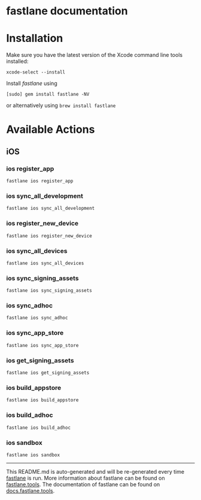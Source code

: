 fastlane documentation
================
# Installation

Make sure you have the latest version of the Xcode command line tools installed:

```
xcode-select --install
```

Install _fastlane_ using
```
[sudo] gem install fastlane -NV
```
or alternatively using `brew install fastlane`

# Available Actions
## iOS
### ios register_app
```
fastlane ios register_app
```

### ios sync_all_development
```
fastlane ios sync_all_development
```

### ios register_new_device
```
fastlane ios register_new_device
```

### ios sync_all_devices
```
fastlane ios sync_all_devices
```

### ios sync_signing_assets
```
fastlane ios sync_signing_assets
```

### ios sync_adhoc
```
fastlane ios sync_adhoc
```

### ios sync_app_store
```
fastlane ios sync_app_store
```

### ios get_signing_assets
```
fastlane ios get_signing_assets
```

### ios build_appstore
```
fastlane ios build_appstore
```

### ios build_adhoc
```
fastlane ios build_adhoc
```

### ios sandbox
```
fastlane ios sandbox
```


----

This README.md is auto-generated and will be re-generated every time [fastlane](https://fastlane.tools) is run.
More information about fastlane can be found on [fastlane.tools](https://fastlane.tools).
The documentation of fastlane can be found on [docs.fastlane.tools](https://docs.fastlane.tools).

